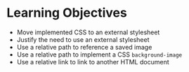 # Learning Objectives

* Move implemented CSS to an external stylesheet
* Justify the need to use an external stylesheet
* Use a relative path to reference a saved image
* Use a relative path to implement a CSS `background-image`
* Use a relative link to link to another HTML document
